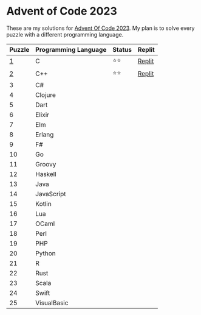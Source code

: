 # Advent of Code 2023

These are my solutions for [Advent Of Code 2023](https://adventofcode.com/2023). My plan is to solve every puzzle with a different programming language.


| Puzzle | Programming Language | Status | Replit |
| -------| ---------------------|--------|--------|
| [1](1) | C | ⭐⭐ | [Replit](https://replit.com/@janschaefer0/AdventOfCode202301) |
| [2](2) | C++ | ⭐⭐ | [Replit](https://replit.com/@janschaefer0/AdventOfCode202302) |
| 3 | C# | | |
| 4 | Clojure  | | |
| 5 | Dart | | |
| 6 | Elixir | | |
| 7 | Elm | | |
| 8 | Erlang | | |
| 9 | F# | | |
| 10 | Go | | |
| 11 | Groovy | | |
| 12 | Haskell | | |
| 13 | Java | | |
| 14 | JavaScript | | |
| 15 | Kotlin | | |
| 16 | Lua | | |
| 17 | OCaml | | |
| 18 | Perl | | |
| 19 | PHP | | |
| 20 | Python | | |
| 21 | R | | |
| 22 | Rust | | |
| 23 | Scala | | |
| 24 | Swift | | |
| 25 | VisualBasic | | |


